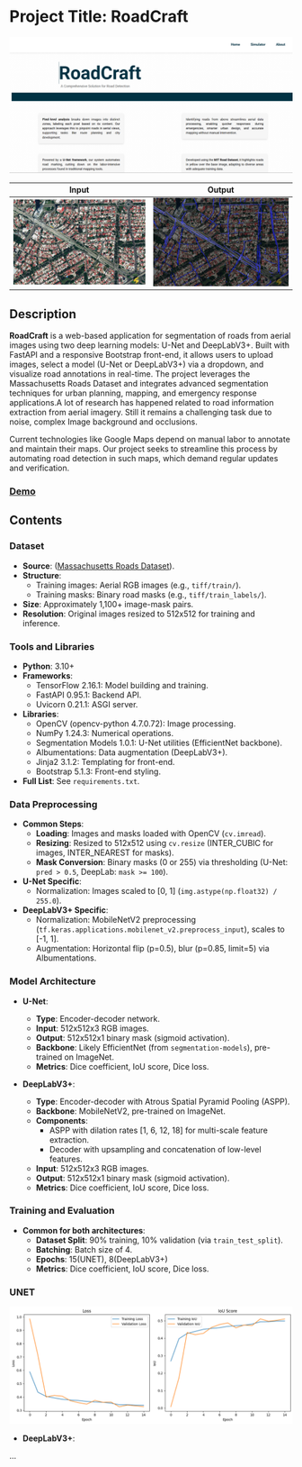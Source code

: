 # Project Title: RoadCraft
![Front-End Screenshot](static/Images/frontendss.png)  

Input                      |  Output
:-------------------------:|:-------------------------:
![](static/Images/input.png)    |  ![](static/Images/output.png) 


## Description
**RoadCraft** is a web-based application for segmentation of roads from aerial images using two deep learning models: U-Net and DeepLabV3+. Built with FastAPI and a responsive Bootstrap front-end, it allows users to upload images, select a model (U-Net or DeepLabV3+) via a dropdown, and visualize road annotations in real-time. The project leverages the Massachusetts Roads Dataset and integrates advanced segmentation techniques for urban planning, mapping, and emergency response applications.A lot of research has happened related to road information extraction from aerial imagery. Still it remains a challenging task due to noise, complex Image background and occlusions.

Current technologies like Google Maps depend on manual labor to annotate and maintain their maps. Our project seeks to streamline this process by automating road detection in such maps, which demand regular updates and verification.

### [Demo](https://github.com/rishikaa1/hackvita-3.0/blob/main/static/demo.mp4)

## Contents

### Dataset
- **Source**: ([Massachusetts Roads Dataset](https://www.kaggle.com/datasets/insaff/massachusetts-roads-dataset)).
- **Structure**: 
  - Training images: Aerial RGB images (e.g., `tiff/train/`).
  - Training masks: Binary road masks (e.g., `tiff/train_labels/`).
- **Size**: Approximately 1,100+ image-mask pairs.
- **Resolution**: Original images resized to 512x512 for training and inference.

### Tools and Libraries
- **Python**: 3.10+
- **Frameworks**:
  - TensorFlow 2.16.1: Model building and training.
  - FastAPI 0.95.1: Backend API.
  - Uvicorn 0.21.1: ASGI server.
- **Libraries**:
  - OpenCV (opencv-python 4.7.0.72): Image processing.
  - NumPy 1.24.3: Numerical operations.
  - Segmentation Models 1.0.1: U-Net utilities (EfficientNet backbone).
  - Albumentations: Data augmentation (DeepLabV3+).
  - Jinja2 3.1.2: Templating for front-end.
  - Bootstrap 5.1.3: Front-end styling.
- **Full List**: See `requirements.txt`.

### Data Preprocessing
- **Common Steps**:
  - **Loading**: Images and masks loaded with OpenCV (`cv.imread`).
  - **Resizing**: Resized to 512x512 using `cv.resize` (INTER_CUBIC for images, INTER_NEAREST for masks).
  - **Mask Conversion**: Binary masks (0 or 255) via thresholding (U-Net: `pred > 0.5`, DeepLab: `mask >= 100`).
- **U-Net Specific**:
  - Normalization: Images scaled to [0, 1] (`img.astype(np.float32) / 255.0`).
- **DeepLabV3+ Specific**:
  - Normalization: MobileNetV2 preprocessing (`tf.keras.applications.mobilenet_v2.preprocess_input`), scales to [-1, 1].
  - Augmentation: Horizontal flip (p=0.5), blur (p=0.85, limit=5) via Albumentations.

### Model Architecture
- **U-Net**:
  - **Type**: Encoder-decoder network.
  - **Input**: 512x512x3 RGB images.
  - **Output**: 512x512x1 binary mask (sigmoid activation).
  - **Backbone**: Likely EfficientNet (from `segmentation-models`), pre-trained on ImageNet.
  - **Metrics**: Dice coefficient, IoU score, Dice loss.

- **DeepLabV3+**:
  - **Type**: Encoder-decoder with Atrous Spatial Pyramid Pooling (ASPP).
  - **Backbone**: MobileNetV2, pre-trained on ImageNet.
  - **Components**:
    - ASPP with dilation rates [1, 6, 12, 18] for multi-scale feature extraction.
    - Decoder with upsampling and concatenation of low-level features.
  - **Input**: 512x512x3 RGB images.
  - **Output**: 512x512x1 binary mask (sigmoid activation).
  - **Metrics**: Dice coefficient, IoU score, Dice loss.

### Training and Evaluation
- **Common for both architectures**:
  - **Dataset Split**: 90% training, 10% validation (via `train_test_split`).
  - **Batching**: Batch size of 4.
  - **Epochs**: 15(UNET), 8(DeepLabV3+)
  - **Metrics**: Dice coefficient, IoU score, Dice loss.

### UNET                      
  ![Loss-plot](static/Images/UNET_loss.png)
 
- **DeepLabV3+**:
  
 ...
